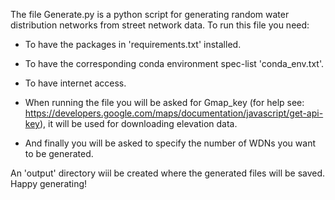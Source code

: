 The file Generate.py is a python script for generating random water distribution networks from street network data. To run  this file you need:

- To have the packages in 'requirements.txt' installed.

- To have the corresponding conda environment spec-list 'conda_env.txt'.

- To have internet access.

- When running the file you will be asked for Gmap_key (for help see: https://developers.google.com/maps/documentation/javascript/get-api-key), it will be used for downloading elevation data.

- And finally you will be asked to specify the number of WDNs you want to be generated. 

An 'output' directory wiil be created where the generated files will be saved. Happy generating!
